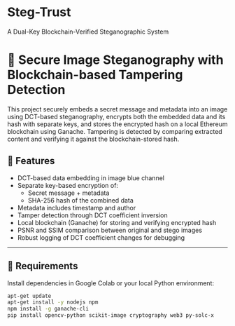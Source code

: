 # Steg-Trust
A Dual-Key Blockchain-Verified  Steganographic System


# 🔐 Secure Image Steganography with Blockchain-based Tampering Detection

This project securely embeds a secret message and metadata into an image using DCT-based steganography, encrypts both the embedded data and its hash with separate keys, and stores the encrypted hash on a local Ethereum blockchain using Ganache. Tampering is detected by comparing extracted content and verifying it against the blockchain-stored hash.

## 📌 Features

- DCT-based data embedding in image blue channel
- Separate key-based encryption of:
  - Secret message + metadata
  - SHA-256 hash of the combined data
- Metadata includes timestamp and author
- Tamper detection through DCT coefficient inversion
- Local blockchain (Ganache) for storing and verifying encrypted hash
- PSNR and SSIM comparison between original and stego images
- Robust logging of DCT coefficient changes for debugging

---

## 🧰 Requirements

Install dependencies in Google Colab or your local Python environment:

```bash
apt-get update
apt-get install -y nodejs npm
npm install -g ganache-cli
pip install opencv-python scikit-image cryptography web3 py-solc-x
